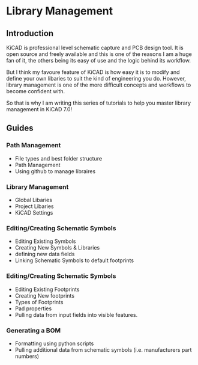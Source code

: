 # Library Management

## Introduction

KiCAD is professional level schematic capture and PCB design tool. 
It is open source and freely available and this is one of the reasons I am a huge fan of it, the others being its easy of use and the logic behind its workflow.

But I think my favoure feature of KiCAD is how easy it is to modify and define your own libaries to suit the kind of engineering you do. However, library management
is one of the more difficult concepts and workflows to become confident with.

So that is why I am writing this series of tutorials to help you master library management in KiCAD 7.0!


## Guides

### Path Management
- File types and best folder structure
- Path Management
- Using github to manage libraires


### Library Management
- Global Libaries
- Project Libaries
- KiCAD Settings

### Editing/Creating Schematic Symbols
- Editing Existing Symbols
- Creating New Symbols & Libraries
- defining new data fields
- Linking Schematic Symbols to default footprints


### Editing/Creating Schematic Symbols
- Editing Existing Footprints
- Creating New footprints
- Types of Footprints
- Pad properties
- Pulling data from input fields into visible features.


### Generating a BOM
- Formatting using python scripts
- Pulling additional data from schematic symbols (i.e. manufacturers part numbers)







